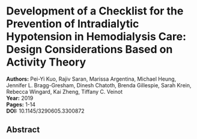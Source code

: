 # Development of a Checklist for the Prevention of Intradialytic Hypotension in Hemodialysis Care: Design Considerations Based on Activity Theory

**Authors:** Pei-Yi Kuo, Rajiv Saran, Marissa Argentina, Michael Heung, Jennifer L. Bragg-Gresham, Dinesh Chatoth, Brenda Gillespie, Sarah Krein, Rebecca Wingard, Kai Zheng, Tiffany C. Veinot  
**Year:** 2019  
**Pages:** 1-14  
**DOI:** 10.1145/3290605.3300872  

## Abstract


